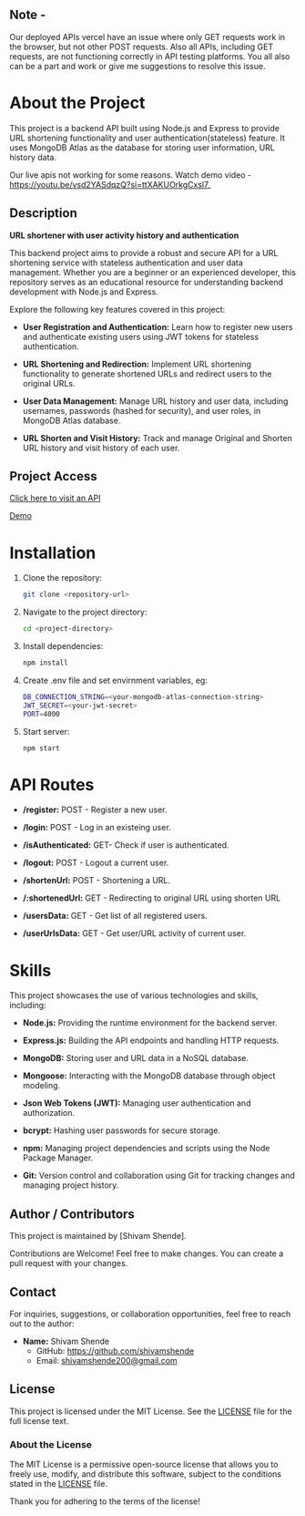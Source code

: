 ## Note -
Our deployed APIs vercel have an issue where only GET requests work in the browser, but not other POST requests. Also all APIs, including GET requests, are not functioning correctly in API testing platforms. You all also can be a part and work or give me suggestions to resolve this issue.

# About the Project

This project is a backend API built using Node.js and Express to provide URL shortening functionality and user authentication(stateless) feature. It uses MongoDB Atlas as the database for storing user information, URL history data.

Our live apis not working for some reasons. Watch demo video - https://youtu.be/vsd2YASdqzQ?si=ttXAKUOrkgCxsl7_

## Description

**URL shortener with user activity history and authentication**

This backend project aims to provide a robust and secure API for a URL shortening service with stateless authentication and user data management. Whether you are a beginner or an experienced developer, this repository serves as an educational resource for understanding backend development with Node.js and Express.

Explore the following key features covered in this project:     

- **User Registration and Authentication:** Learn how to register new users and authenticate existing users using JWT tokens for stateless authentication.               

- **URL Shortening and Redirection:** Implement URL shortening functionality to generate shortened URLs and redirect users to the original URLs.

- **User Data Management:** Manage URL history and user data, including usernames, passwords (hashed for security), and user roles, in MongoDB Atlas database.

- **URL Shorten and Visit History:** Track and manage Original and Shorten URL history and visit history of each user.

 ## Project Access

[Click here to visit an API](https://ur-shortener-stateless-auth-backend-23q70rmo6.vercel.app/)

[Demo](https://youtu.be/vsd2YASdqzQ?si=ttXAKUOrkgCxsl7_)

# Installation

1. Clone the repository:

   ```bash
   git clone <repository-url>

2. Navigate to the project directory:

   ```bash
   cd <project-directory>

3. Install dependencies:

   ```bash
   npm install

4. Create .env file and set envirnment variables, eg:

    ```bash
    DB_CONNECTION_STRING=<your-mongodb-atlas-connection-string>
    JWT_SECRET=<your-jwt-secret>
    PORT=4000

5. Start server:

    ```bash
    npm start

# API Routes

- **/register:** POST - Register a new user.

- **/login:** POST - Log in an existeing user.

- **/isAuthenticated:** GET- Check if user is authenticated.

- **/logout:** POST - Logout a current user.

- **/shortenUrl:** POST - Shortening a URL.

- **/:shortenedUrl:** GET - Redirecting to original URL using shorten URL

- **/usersData:** GET - Get list of all registered users.

- **/userUrlsData:** GET - Get user/URL activity of current user.

# Skills

This project showcases the use of various technologies and skills, including:

- **Node.js:** Providing the runtime environment for the backend server.

- **Express.js:** Building the API endpoints and handling HTTP requests.

- **MongoDB:** Storing user and URL data in a NoSQL database.

- **Mongoose:** Interacting with the MongoDB database through object modeling.

- **Json Web Tokens (JWT):** Managing user authentication and authorization. 

- **bcrypt:** Hashing user passwords for secure storage.

- **npm:** Managing project dependencies and scripts using the Node Package Manager.

- **Git:** Version control and collaboration using Git for tracking changes and managing project history.

## Author / Contributors

This project is maintained by [Shivam Shende].

Contributions are Welcome! Feel free to make changes. You can create a pull request with your changes.

## Contact

For inquiries, suggestions, or collaboration opportunities, feel free to reach out to the author:

- **Name:** Shivam Shende
  - GitHub: https://github.com/shivamshende
  - Email: shivamshende200@gmail.com

## License

This project is licensed under the MIT License. See the [LICENSE](LICENSE) file for the full license text.

### About the License

The MIT License is a permissive open-source license that allows you to freely use, modify, and distribute this software, subject to the conditions stated in the [LICENSE](LICENSE) file.

Thank you for adhering to the terms of the license!